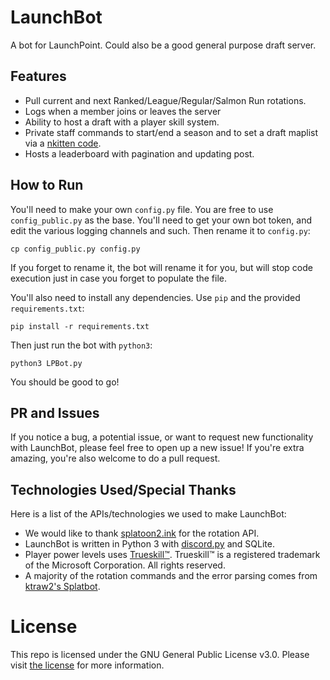 # LaunchBot
A bot for LaunchPoint. Could also be a good general purpose draft server.

## Features
- Pull current and next Ranked/League/Regular/Salmon Run rotations.
- Logs when a member joins or leaves the server
- Ability to host a draft with a player skill system.
- Private staff commands to start/end a season and to set a draft maplist via a [nkitten code](http://nkitten.net/splatoon2/random/).
- Hosts a leaderboard with pagination and updating post.

## How to Run
You'll need to make your own `config.py` file. You are free to use `config_public.py` as the base. You'll need to get your own bot token,
and edit the various logging channels and such.
Then rename it to `config.py`:

```console
cp config_public.py config.py
```
If you forget to rename it, the bot will rename it for you, but will stop code execution just in case you forget to 
populate the file.

You'll also need to install any dependencies. Use `pip` and the provided `requirements.txt`:
```console
pip install -r requirements.txt
```

Then just run the bot with `python3`:
```console
python3 LPBot.py
```
You should be good to go!

## PR and Issues
If you notice a bug, a potential issue, or want to request new functionality with LaunchBot, please feel free to open 
up a new issue! If you're extra amazing, you're also welcome to do a pull request. 

## Technologies Used/Special Thanks
Here is a list of the APIs/technologies we used to make LaunchBot:
- We would like to thank [splatoon2.ink](https://splatoon2.ink/) for the
rotation API.
- LaunchBot is written in Python 3 with
[discord.py](https://discordpy.readthedocs.io/en/latest/) and 
SQLite. 
- Player power levels uses [Trueskill™](http://research.microsoft.com/en-us/projects/trueskill/).
Trueskill™ is a registered trademark of the Microsoft Corporation. All rights reserved.
- A majority of the rotation commands and the error parsing comes from [ktraw2's Splatbot](https://github.com/ktraw2/SplatBot).

# License
This repo is licensed under the GNU General Public License v3.0. Please visit [the license](LICENSE) for more information.
